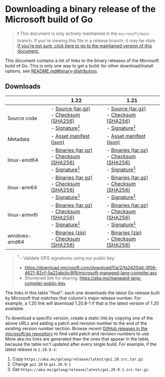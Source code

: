 # Downloading a binary release of the Microsoft build of Go

> ❗ This document is only actively maintained in the `microsoft/main` branch. If you're viewing this file in a release branch, it may be stale. [If you're not sure, click here to go to the maintained version of this document.](https://github.com/microsoft/go/blob/microsoft/main/eng/doc/Downloads.md)

This document contains a list of links to the binary releases of the Microsoft build of Go. This is only one way to get a build: for other download/install options, see [README.md#binary-distribution](/README.md#binary-distribution).

## Downloads

<!-- The following section is generated by 'eng/run.ps1 updatelinktable'. Do not edit by hand. -->
<!-- BEGIN TABLES -->

|   | 1.22 | 1.21 |
| --- | --- | --- |
| Source code | - [Source (tar.gz)](https://aka.ms/golang/release/latest/go1.22.src.tar.gz)<br/>- [Checksum (SHA256)](https://aka.ms/golang/release/latest/go1.22.src.tar.gz.sha256)<br/>- [Signature<sup>1</sup>](https://aka.ms/golang/release/latest/go1.22.src.tar.gz.sig)<br/> | - [Source (tar.gz)](https://aka.ms/golang/release/latest/go1.21.src.tar.gz)<br/>- [Checksum (SHA256)](https://aka.ms/golang/release/latest/go1.21.src.tar.gz.sha256)<br/>- [Signature<sup>1</sup>](https://aka.ms/golang/release/latest/go1.21.src.tar.gz.sig)<br/> |
 Metadata | - [Asset manifest (json)](https://aka.ms/golang/release/latest/go1.22.assets.json)<br/> | - [Asset manifest (json)](https://aka.ms/golang/release/latest/go1.21.assets.json)<br/> |
 linux-amd64 | - [Binaries (tar.gz)](https://aka.ms/golang/release/latest/go1.22.linux-amd64.tar.gz)<br/>- [Checksum (SHA256)](https://aka.ms/golang/release/latest/go1.22.linux-amd64.tar.gz.sha256)<br/>- [Signature<sup>1</sup>](https://aka.ms/golang/release/latest/go1.22.linux-amd64.tar.gz.sig)<br/> | - [Binaries (tar.gz)](https://aka.ms/golang/release/latest/go1.21.linux-amd64.tar.gz)<br/>- [Checksum (SHA256)](https://aka.ms/golang/release/latest/go1.21.linux-amd64.tar.gz.sha256)<br/>- [Signature<sup>1</sup>](https://aka.ms/golang/release/latest/go1.21.linux-amd64.tar.gz.sig)<br/> |
 linux-arm64 | - [Binaries (tar.gz)](https://aka.ms/golang/release/latest/go1.22.linux-arm64.tar.gz)<br/>- [Checksum (SHA256)](https://aka.ms/golang/release/latest/go1.22.linux-arm64.tar.gz.sha256)<br/>- [Signature<sup>1</sup>](https://aka.ms/golang/release/latest/go1.22.linux-arm64.tar.gz.sig)<br/> | - [Binaries (tar.gz)](https://aka.ms/golang/release/latest/go1.21.linux-arm64.tar.gz)<br/>- [Checksum (SHA256)](https://aka.ms/golang/release/latest/go1.21.linux-arm64.tar.gz.sha256)<br/>- [Signature<sup>1</sup>](https://aka.ms/golang/release/latest/go1.21.linux-arm64.tar.gz.sig)<br/> |
 linux-armv6l | - [Binaries (tar.gz)](https://aka.ms/golang/release/latest/go1.22.linux-armv6l.tar.gz)<br/>- [Checksum (SHA256)](https://aka.ms/golang/release/latest/go1.22.linux-armv6l.tar.gz.sha256)<br/>- [Signature<sup>1</sup>](https://aka.ms/golang/release/latest/go1.22.linux-armv6l.tar.gz.sig)<br/> | - [Binaries (tar.gz)](https://aka.ms/golang/release/latest/go1.21.linux-armv6l.tar.gz)<br/>- [Checksum (SHA256)](https://aka.ms/golang/release/latest/go1.21.linux-armv6l.tar.gz.sha256)<br/>- [Signature<sup>1</sup>](https://aka.ms/golang/release/latest/go1.21.linux-armv6l.tar.gz.sig)<br/> |
 windows-amd64 | - [Binaries (zip)](https://aka.ms/golang/release/latest/go1.22.windows-amd64.zip)<br/>- [Checksum (SHA256)](https://aka.ms/golang/release/latest/go1.22.windows-amd64.zip.sha256)<br/> | - [Binaries (zip)](https://aka.ms/golang/release/latest/go1.21.windows-amd64.zip)<br/>- [Checksum (SHA256)](https://aka.ms/golang/release/latest/go1.21.windows-amd64.zip.sha256)<br/> |


<!-- END TABLES -->

> <sup>1</sup> - Validate GPG signatures using our public key:
> * https://download.microsoft.com/download/f/a/2/fa2420dd-3f08-4621-82cf-5a22abcbc8f9/microsoft-managed-lang-compiler.asc
> * Shortened link for sharing: https://aka.ms/managed-lang-compiler-public-key

The links in this table "float": each one downloads the latest Go release built by Microsoft that matches that column's major release number. For example, a 1.20 link will download 1.20.8-1 if that is the latest version of 1.20 available.

To download a specific version, create a static link by copying one of the above URLs and adding a patch and revision number to the end of the existing version number section. Browse recent [GitHub releases in the microsoft/go repository](https://github.com/microsoft/go/releases) to find valid patch and revision numbers to use. More aka.ms links are generated than the ones that appear in the table, because the table isn't updated after every single build. For example, if the latest release is `1.20.9-1`:

1. Copy `https://aka.ms/golang/release/latest/go1.20.src.tar.gz`
2. Change `go1.20` to `go1.20.9-1`
3. Get `https://aka.ms/golang/release/latest/go1.20.9-1.src.tar.gz`.
